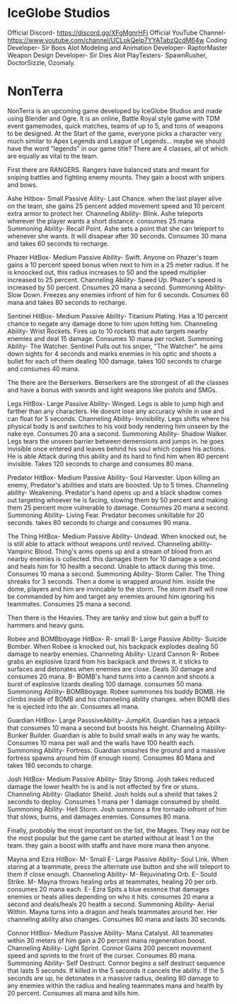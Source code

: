 # IceGlobe Studios

  Official Discord- https://discord.gg/XFgMgnrHFj
  Official YouTube Channel- https://www.youtube.com/channel/UCLokQeIp7YYATabzQcdM64w
  Coding Developer- Sir Boos Alot
  Modeling and Animation Developer- RaptorMaster
  Weapon Design Developer- Sir Dies Alot
  PlayTesters- SpawnRusher, DoctorSizzle, Ozomaly.


# NonTerra

  NonTerra is an upcoming game developed by IceGlobe Studios and made using Blender and Ogre.
    It is an online, Battle Royal style game with TDM event gamemodes, quick matches, teams of up to 5, and tons of weapons to be designed.
    At the Start of the game, everyone picks a character very much similar to Apex Legends and League of Legends... maybe we should have the word "legends" in our game title?
    There are 4 classes, all of which are equally as vital to the team. 
    
  First there are RANGERS. Rangers have balanced stats and meant for sniping battles and fighting enemy mounts. They gain a boost with snipers and bows.
             
Ashe
Hitbox- Small
Passive Aility- Last Chance. when the last player alive on the team, she gains 25 percent added movement speed and 10 percent extra armor to protect her.
Channeling Ability- Blink. Ashe teleports wherever the player wants a short distance. consumes 25 mana
Summoning Ability- Recall Point. Ashe sets a point that she can teleport to whenever she wants. It will disapear after 30 seconds. Consumes 30 mana and takes 60 seconds to recharge.
                
Phazer
HitBox- Medium
Passive Ability- Swift. Anyone on Phazer's team gains a 10 percent speed bonus when next to him in a 25 meter radius. If he is knoocked out, this radius increases to 50 and the speed multiplier increased to 25 percent.
Channeling Ability- Speed Up. Phazer's speed is increased by 50 percent. Cnsumes 20 mana a second.
Summoning Ability- Slow Down. Freezes any enemies infront of him for 6 seconds. Cosumes 60 mana and takes 80 seconds to recharge.
                  
Sentinel
HitBox- Medium
Passive Ability- Titanium Plating. Has a 10 percent chance to negate any damage done to him upon hitting him.
Channeling Ability- Wrist Rockets. Fires up to 10 rockets that auto targets nearby enemies and deal 15 damage. Consumes 10 mana per rocket.
Summoning Ability- The Watcher. Sentinel Pulls out his sniper, "The Watcher". he aims down sights for 4 seconds and marks enemies in his optic and shoots a bullet for each of them dealing 100 damage. takes 100 seconds to charge and consumes 40 mana.
                
The there are the Berserkers. Berserkers are the strongest of all the classes and have a bonus with swords and light weapons like pistols and SMGs.
            
Legs
HitBox- Large
Passive Ability- Winged. Legs is able to jump high and farther than any characters. He doesnt lose any accuracy while in use and can float for 5 seconds.
Channeling Ability- Invisibility. Legs shifts where his physical body is and switches to his void body rendering him unseen by the nake eye. Consumes 20 ana a second.
Summoning Ability- Shadow Walker. Legs tears the unseen barrier between demensions and jumps in. he goes invisible once entered and leaves behind his soul which copies his actions. He is able Attack during this ability and its hard to find him when 80 percent invisible. Takes 120 seconds to charge and consumes 80 mana.
                
Predator
HitBox- Medium
Passive Ability- Soul Harvester. Upon killing an enemy, Predator's abilities and stats are boosted. Up to 5 times.
Channeling ability- Weakening. Predator's hand opens up and a black shadow comes out targeting whoever he is facing, slowing them by 50 percent and making them 25 percent more vulnerable to damage. Consumes 20 mana a second.
Summoning Ability- Living Fear. Predator becomes unkillable for 20 seconds. takes 80 seconds to charge and consumes 90 mana.
        
The Thing
HitBox- Medium
Passive Ability- Undead. When knocked out, he is still able to attack without weapons until revived.
Channeling ability- Vampiric Blood. Thing's arms opens up and a stream of blood from an nearby enemies is collected. this damages them for 10 damage a second and heals him for 10 health a second. Unable to attack during this time. Consumes 10 mana a second.
Summoning Ability- Storm Caller. The Thing shreaks for 3 seconds. Then a dome is wrapped around him. inside the dome, players and him are invincable to the storm. The storm itself will now be commanded by him and target any enemies around him ignoring his teammates. Consumes 25 mana a second.
                
Then there is the Heavies. They are tanky and slow but gain a buff to hammers and heavy guns.
         
Robee and BOMBboyage
HitBox- R- small B- Large
Passive Ability- Suicide Bomber. When Robee is knocked out, his backpack explodes dealing 50 damage to nearby enemies.
Channeling Ability- Lizard Cannon R- Robee grabs an explosive lizard from his backpack and throws it. it sticks to surfaces and detonates when enemies are close. Deals 30 damage and consumes 20 mana. B- BOMB's hand turns into a cannon and shoots a burst of explosive lizards dealing 100 damage. consumes 50 mana.
Summoning Ability- BOMBboyage. Robee summones his buddy BOMB. He climbs inside of BOMB and his channeling ability changes. when BOMB dies he is ejected into the air. Consumes all mana.
        
Guardian
HitBox- Large
PasssiveAbility- JumpKit. Guardian has a jetpack that consumes 10 mana a second but boosts his height.
Channeling Ability- Bunker Builder. Guardian is able to build small walls in any way he wants. Consumes 10 mana per wall and the walls have 100 health each.
Summoning Ability- Fortress. Guardian smashes the ground and a massive fortress spawns around him (if enough room). Consumes 80 Mana and takes 180 seconds to charge.
        
Josh
HitBox- Medium
Passive Ability- Stay Strong. Josh takes reduced damage the lower health he is and is not effected by fire or stuns.
Channeling Ability- Gladiator Sheild. Josh holds out a sheild that takes 2 seconds to deploy. Consumes 1 mana per 1 damage consumed by sheild.
Summoning Ability- Hell Storm. Josh summons a fire tornado infront of him that slows, burns, and damages enemies. Consumes 80 mana.
              
Finally, probobly the most important on the list, the Mages. They may not be the most popular but the game cant be started without at least 1 on the team. they gain a boost with staffs and have more mana then anyone.
        
Mayna and Ezra
HitBox- M- Small E- Large
Passive Ability- Soul Link. When staring at a teammate, press the alternate use button and she will teleport to them if close enough.
Channeling Ability- M- Rejuvinating Orb. E- Sould Strike. M- Mayna throws healing orbs at teammates, healing 20 per orb. consumes 20 mana each.
E- Ezra Spits a blue essence that damages enemies or heals allies depending on who it hits. consumes 20 mana a second and deals/heals 20 health a second.
Summoning Ability- Aerial Within. Mayna turns into a dragon and heals teammates around her. Her channeling ability also changes. Consumes 80 mana and lasts 30 seconds.
              
Connor
HitBox- Medium
Passive Ability- Mana Catalyst.
All teammates within 30 meters of him gain a 20 percent mana regeneration boost.
Channeling Ability- Light Sprint. Connor Gains 200 percent movement speed and sprints to the front of the curser. Consumes 80 mana.
Summoning Ability- Self Destruct. Connor begins a self destruct sequence that lasts 5 seconds. If killed in the 5 seconds it cancels the ability. If the 5 seconds are up, he detonates in a massive radius, dealing 80 damage to any enemies within the radius and healing teammates mana and health by 20 percent. Consumes all mana and kills him.
            
            
        
